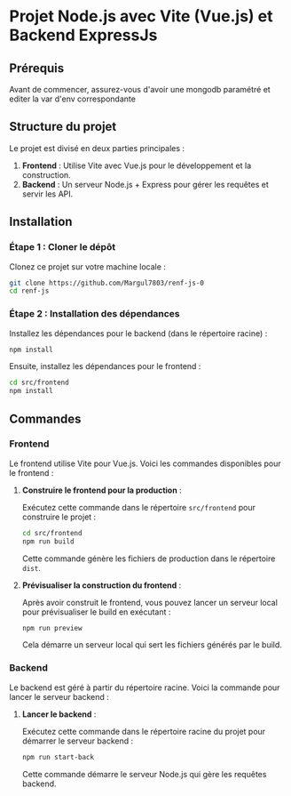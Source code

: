 # Projet Node.js avec Vite (Vue.js) et Backend ExpressJs

## Prérequis

Avant de commencer, assurez-vous d'avoir une mongodb paramétré et editer la var d'env correspondante

## Structure du projet

Le projet est divisé en deux parties principales :

1. **Frontend** : Utilise Vite avec Vue.js pour le développement et la construction.
2. **Backend** : Un serveur Node.js + Express pour gérer les requêtes et servir les API.

## Installation

### Étape 1 : Cloner le dépôt

Clonez ce projet sur votre machine locale :

```bash
git clone https://github.com/Margul7803/renf-js-0
cd renf-js
```

### Étape 2 : Installation des dépendances

Installez les dépendances pour le backend (dans le répertoire racine) :

```bash
npm install
```

Ensuite, installez les dépendances pour le frontend :

```bash
cd src/frontend
npm install
```

## Commandes

### Frontend

Le frontend utilise Vite pour Vue.js. Voici les commandes disponibles pour le frontend :

1. **Construire le frontend pour la production** :

    Exécutez cette commande dans le répertoire `src/frontend` pour construire le projet :

    ```bash
    cd src/frontend
    npm run build
    ```

    Cette commande génère les fichiers de production dans le répertoire `dist`.

2. **Prévisualiser la construction du frontend** :

    Après avoir construit le frontend, vous pouvez lancer un serveur local pour prévisualiser le build en exécutant :

    ```bash
    npm run preview
    ```

    Cela démarre un serveur local qui sert les fichiers générés par le build.

### Backend

Le backend est géré à partir du répertoire racine. Voici la commande pour lancer le serveur backend :

1. **Lancer le backend** :

    Exécutez cette commande dans le répertoire racine du projet pour démarrer le serveur backend :

    ```bash
    npm run start-back
    ```

    Cette commande démarre le serveur Node.js qui gère les requêtes backend.